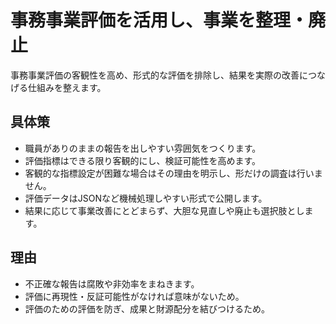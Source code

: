 # 事務事業評価を活用し、事業を整理・廃止
事務事業評価の客観性を高め、形式的な評価を排除し、結果を実際の改善につなげる仕組みを整えます。

## 具体策
* 職員がありのままの報告を出しやすい雰囲気をつくります。
* 評価指標はできる限り客観的にし、検証可能性を高めます。
* 客観的な指標設定が困難な場合はその理由を明示し、形だけの調査は行いません。
* 評価データはJSONなど機械処理しやすい形式で公開します。
* 結果に応じて事業改善にとどまらず、大胆な見直しや廃止も選択肢とします。

## 理由
* 不正確な報告は腐敗や非効率をまねきます。
* 評価に再現性・反証可能性がなければ意味がないため。
* 評価のための評価を防ぎ、成果と財源配分を結びつけるため。
